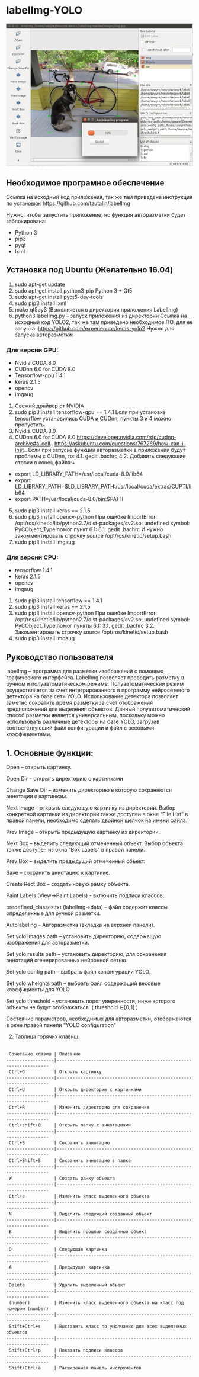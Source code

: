 labelImg-YOLO
=============

![demo image](https://github.com/sawyre/labelImg-YOLO/blob/master/demo/demo1.jpg)

Необходимое програмное обеспечение
----------------------------------
Ссылка на исходный код приложения, так же там приведена инструкция по установке:
https://github.com/tzutalin/labelImg

Нужно, чтобы запустить приложение, но функция авторазметки будет заблокирована:
- Python 3
-	pip3
-	pyqt
-	lxml
## Установка под Ubuntu (Желательно 16.04)
1. sudo apt-get update
2. sudo apt-get install python3-pip
Python 3 + Qt5
3. sudo apt-get install pyqt5-dev-tools
4. sudo pip3 install lxml
5. make qt5py3 (Выполняется в директории приложения LabelImg)
6. python3 labelImg.py – запуск приложения из директории
Ссылка на исходный код YOLO2, так же там приведено необходимое ПО, для ее запуска:
https://github.com/experiencor/keras-yolo2
Нужно для запуска авторазметки:
### Для версии GPU:
-	Nvidia CUDA 8.0
-	CUDnn 6.0 for CUDA 8.0
-	Tensorflow-gpu 1.4.1
-	keras 2.1.5
-	opencv
-	imgaug
1. Свежий драйвер от NVIDIA
2. sudo pip3 install tensorflow-gpu == 1.4.1
Если при установке tensorflow установились CUDA и CUDnn, пункты 3 и 4 можно пропустить.
3. Nvidia CUDA 8.0
4. CUDnn 6.0 for CUDA 8.0 https://developer.nvidia.com/rdp/cudnn-archive#a-coll..
https://askubuntu.com/questions/767269/how-can-i-inst..
Если при запуске функции авторазметки в приложении будут проблемы с CUDnn, то:
4.1. gedit .bachrc
4.2. Добавить следующие строки в конец файла:+
-	export LD_LIBRARY_PATH=/usr/local/cuda-8.0/lib64
-	export LD_LIBRARY_PATH=$LD_LIBRARY_PATH:/usr/local/cuda/extras/CUPTI/lib64
-	export PATH=/usr/local/cuda-8.0/bin:$PATH
5. sudo pip3 install keras == 2.1.5
6. sudo pip3 install opencv-python
При ошибке ImportError: /opt/ros/kinetic/lib/python2.7/dist-packages/cv2.so: undefined symbol: PyCObject_Type помог пункт 6.1:
6.1. gedit .bachrc
И нужно закомментировать строчку source /opt/ros/kinetic/setup.bash
7. sudo pip3 install imgaug
### Для версии CPU:
-	tensorflow 1.4.1
-	keras 2.1.5
-	opencv
-	imgaug
1. sudo pip3 install tensorflow == 1.4.1
2. sudo pip3 install keras == 2.1.5
3. sudo pip3 install opencv-python
При ошибке ImportError: /opt/ros/kinetic/lib/python2.7/dist-packages/cv2.so: undefined symbol: PyCObject_Type помог пункты 6.1:
3.1. gedit .bachrc 
3.2. Закоментировать строчку source /opt/ros/kinetic/setup.bash
4. sudo pip3 install imgaug

Руководство пользователя
------------------------
labelImg – программа для разметки изображений с помощью графического интерфейса. LabelImg позволяет проводить разметку в ручном и полуавтоматическом режиме. Полуавтоматический режим осуществляется за счет интегрированного в программу нейросетевого детектора на базе сети YOLO. Использование детектора позволяет заметно сократить время разметки за счет отображения предположений для выделения объектов. Данный полуавтоматический способ разметки является универсальным, поскольку можно использовать различные детекторы на базе YOLO, загрузив соответствующий файл конфигурации и файл с весовыми коэффициентами. 
## 1. Основные функции:
Open – открыть картинку.

Open Dir – открыть директорию с картинками

Change Save Dir – изменить директорию в которую сохраняются аннотации к картинкам.

Next Image – открыть следующую картинку из директории. Выбор конкретной картинки из директории также доступен в окне “File List” в 
правой панели, необходимо сделать двойной щелчок на имени файла.  

Prev Image – открыть предыдущую картинку из директории.

Next Box – выделить следующий отмеченный объект. Выбор объекта также доступен из окна “Box Labels” в правой панели.

Prev Box – выделить предыдущий отмеченный объект.

Save – сохранить аннотацию к картинке.

Create Rect Box – создать новую рамку объекта.

Paint Labels (View->Paint Labels)  - включить подписи классов.

predefined_classes.txt  (labelImg->data) – файл содержит классы определенные для ручной разметки. 

Autolabeling – Авторазметка (вкладка на верхней панели).

Set yolo images path – установить директорию, содержащую изображения для авторазметки.

Set yolo results path – установить директорию, для сохранения аннотаций сгенерированных нейронной сетью.

Set yolo config path – выбрать файл конфигурации YOLO.

Set yolo wheights path – выбрать файл содержащий весовые коэффициенты для YOLO.

Set yolo threshold – установить порог уверенности, ниже которого объекты не будут отображаться. ( threshold ∈[0;1] )

Состояние параметров, необходимых для авторазметки, отображаются в окне правой панели “YOLO configuration” 

2. Таблица горячих клавиш.
~~~~~~~~~~~~~~~~~~~~~~~~~~~

 Сочетание клавиш | Описание                                                          
------------------|-------------------------------------------------------------------
 Ctrl+O           | Открыть картинку                                                  
------------------|-------------------------------------------------------------------
 Ctrl+U           | Открыть директорию с картинками                                   
------------------|-------------------------------------------------------------------
 Ctrl+R           | Изменить директорию для сохранения                                
------------------|-------------------------------------------------------------------
 Ctrl+shift+O     | Открыть папку с аннотациями                                       
------------------|-------------------------------------------------------------------
 Ctrl+S           | Сохранить аннотацию                                               
------------------|-------------------------------------------------------------------
 Ctrl+Shift+S     | Сохранить аннотацию в папке                                       
------------------|-------------------------------------------------------------------
 W                | Создать рамку объекта                                             
------------------|-------------------------------------------------------------------
 Ctrl+e           | Изменить класс выделенного объекта                                
------------------|-------------------------------------------------------------------
 N                | Выделить следующий созданный объект                               
------------------|-------------------------------------------------------------------
 B                | Выделить прошлый созданный объект                                 
------------------|-------------------------------------------------------------------
 D                | Следующая картинка                                                
------------------|-------------------------------------------------------------------
 A                | Предыдущая картинка                                               
------------------|-------------------------------------------------------------------
 Delete           | Удалить выделенный объект                                         
------------------|-------------------------------------------------------------------
 (number)         | Изменить класс выделенного объекта на класс под номером (number)  
------------------|-------------------------------------------------------------------
 Shift+Ctrl+s     | Выставить класс по умолчанию для всех выделяемых объектов         
------------------|-------------------------------------------------------------------
 Shift+Ctrl+p     | Показать подписи классов                                          
------------------|-------------------------------------------------------------------
 Shift+Ctrl+a     | Расширенная панель инструментов                                    
